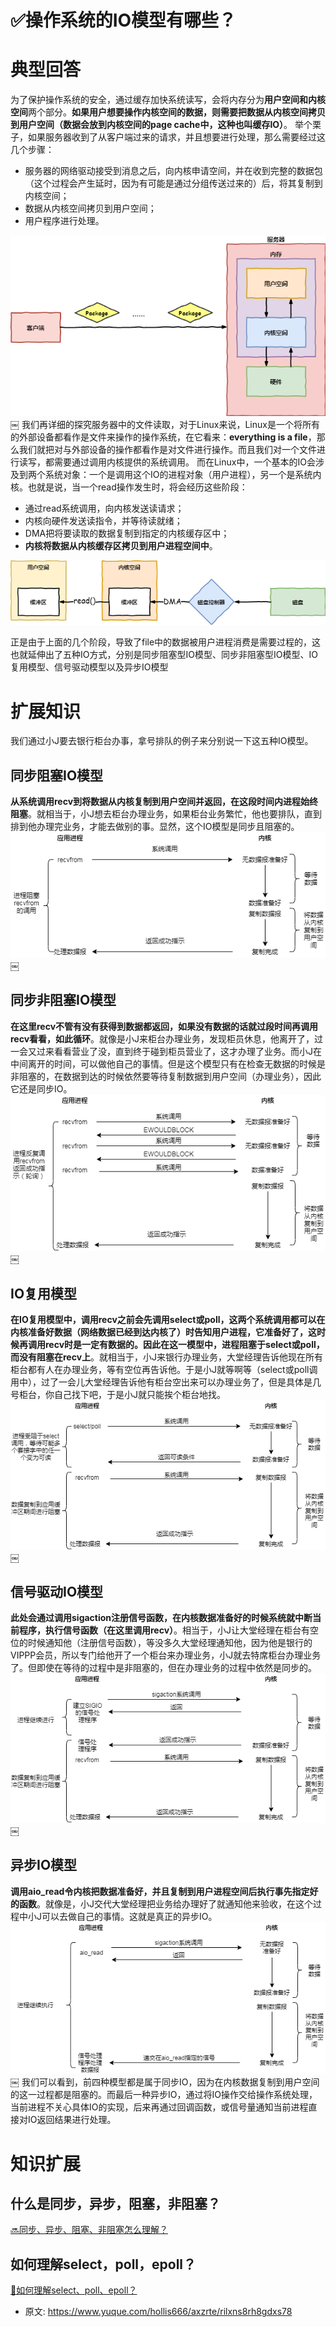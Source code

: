 # ✅操作系统的IO模型有哪些？
<!--page header-->

<a name="fj9Ly"></a>
# 典型回答
为了保护操作系统的安全，通过缓存加快系统读写，会将内存分为**用户空间和内核空间**两个部分。**如果用户想要操作内核空间的数据，则需要把数据从内核空间拷贝到用户空间（数据会放到内核空间的page cache中，这种也叫缓存IO）**。
举个栗子，如果服务器收到了从客户端过来的请求，并且想要进行处理，那么需要经过这几个步骤：

- 服务器的网络驱动接受到消息之后，向内核申请空间，并在收到完整的数据包（这个过程会产生延时，因为有可能是通过分组传送过来的）后，将其复制到内核空间；
- 数据从内核空间拷贝到用户空间；
- 用户程序进行处理。

![](./img/iCEWf3J_VdBw-pI8/1675480879556-6db57431-13f1-4573-b370-be780380244f-316509.png)￼
我们再详细的探究服务器中的文件读取，对于Linux来说，Linux是一个将所有的外部设备都看作是文件来操作的操作系统，在它看来：**everything is a file**，那么我们就把对与外部设备的操作都看作是对文件进行操作。而且我们对一个文件进行读写，都需要通过调用内核提供的系统调用。
而在Linux中，一个基本的IO会涉及到两个系统对象：一个是调用这个IO的进程对象（用户进程），另一个是系统内核。也就是说，当一个read操作发生时，将会经历这些阶段：

- 通过read系统调用，向内核发送读请求；
- 内核向硬件发送读指令，并等待读就绪；
- DMA把将要读取的数据复制到指定的内核缓存区中；
- **内核将数据从内核缓存区拷贝到用户进程空间中**。

![](./img/iCEWf3J_VdBw-pI8/1675481188513-495aa3d0-f1c4-4537-8d79-b8642d72a343-740203.png)

正是由于上面的几个阶段，导致了file中的数据被用户进程消费是需要过程的，这也就延伸出了五种IO方式，分别是同步阻塞型IO模型、同步非阻塞型IO模型、IO复用模型、信号驱动模型以及异步IO模型

<a name="NyLYa"></a>
# 扩展知识

我们通过小J要去银行柜台办事，拿号排队的例子来分别说一下这五种IO模型。
<a name="x06ga"></a>
## 同步阻塞IO模型
**从系统调用recv到将数据从内核复制到用户空间并返回，在这段时间内进程始终阻塞**。就相当于，小J想去柜台办理业务，如果柜台业务繁忙，他也要排队，直到排到他办理完业务，才能去做别的事。显然，这个IO模型是同步且阻塞的。
![](./img/iCEWf3J_VdBw-pI8/1675481315872-7780dc25-9471-4583-a10a-138420bcb8cf-691251.png)￼
<a name="UDjzk"></a>
## 同步非阻塞IO模型
**在这里recv不管有没有获得到数据都返回，如果没有数据的话就过段时间再调用recv看看，如此循环**。就像是小J来柜台办理业务，发现柜员休息，他离开了，过一会又过来看看营业了没，直到终于碰到柜员营业了，这才办理了业务。而小J在中间离开的时间，可以做他自己的事情。但是这个模型只有在检查无数据的时候是非阻塞的，在数据到达的时候依然要等待复制数据到用户空间（办理业务），因此它还是同步IO。
![](./img/iCEWf3J_VdBw-pI8/1675481315872-adeeb75e-34c8-4301-9f90-31ae243caa41-821923.png)￼
<a name="otkqt"></a>
## IO复用模型
**在IO复用模型中，调用recv之前会先调用select或poll，这两个系统调用都可以在内核准备好数据（网络数据已经到达内核了）时告知用户进程，它准备好了，这时候再调用recv时是一定有数据的。因此在这一模型中，进程阻塞于select或poll，而没有阻塞在recv上**。就相当于，小J来银行办理业务，大堂经理告诉他现在所有柜台都有人在办理业务，等有空位再告诉他。于是小J就等啊等（select或poll调用中），过了一会儿大堂经理告诉他有柜台空出来可以办理业务了，但是具体是几号柜台，你自己找下吧，于是小J就只能挨个柜台地找。
![](./img/iCEWf3J_VdBw-pI8/1675481315873-92a3540b-306d-4f63-b05b-85dfd0c1c8f1-677254.png)￼
<a name="fO64l"></a>
## 信号驱动IO模型
**此处会通过调用sigaction注册信号函数，在内核数据准备好的时候系统就中断当前程序，执行信号函数（在这里调用recv）**。相当于，小J让大堂经理在柜台有空位的时候通知他（注册信号函数），等没多久大堂经理通知他，因为他是银行的VIPPP会员，所以专门给他开了一个柜台来办理业务，小J就去特席柜台办理业务了。但即使在等待的过程中是非阻塞的，但在办理业务的过程中依然是同步的。
![](./img/iCEWf3J_VdBw-pI8/1675481315866-e20ab78a-9f09-4212-8538-0dfb28ec3872-692186.png)￼
<a name="nzPc9"></a>
## 异步IO模型
**调用aio_read令内核把数据准备好，并且复制到用户进程空间后执行事先指定好的函数**。就像是，小J交代大堂经理把业务给办理好了就通知他来验收，在这个过程中小J可以去做自己的事情。这就是真正的异步IO。
![](./img/iCEWf3J_VdBw-pI8/1675481315869-16f5977d-ffe1-49ae-b1d7-ad6a549cf19b-582980.png)￼
我们可以看到，前四种模型都是属于同步IO，因为在内核数据复制到用户空间的这一过程都是阻塞的。而最后一种异步IO，通过将IO操作交给操作系统处理，当前进程不关心具体IO的实现，后来再通过回调函数，或信号量通知当前进程直接对IO返回结果进行处理。
<a name="rP29Z"></a>
# 知识扩展
<a name="nP0VK"></a>
## 什么是同步，异步，阻塞，非阻塞？
[🔜同步、异步、阻塞、非阻塞怎么理解？](https://www.yuque.com/hollis666/axzrte/bhoto944106qfong)
<a name="csAcv"></a>
## 如何理解select，poll，epoll？
[📝如何理解select、poll、epoll？](https://www.yuque.com/hollis666/axzrte/vlsvn2xykt68fdg3)


<!--page footer-->
- 原文: <https://www.yuque.com/hollis666/axzrte/rilxns8rh8gdxs78>